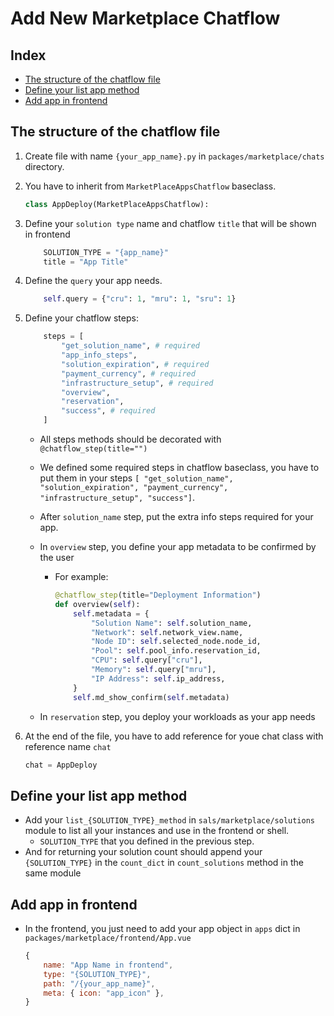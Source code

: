 # Add New Marketplace Chatflow

## Index

- [The structure of the chatflow file](#The-structure-of-the-chatflow-file)
- [Define your list app method](#Define-your-list-app-method)
- [Add app in frontend](#Add-app-in-frontend)

## The structure of the chatflow file
1. Create file with name `{your_app_name}.py` in `packages/marketplace/chats` directory.
2. You have to inherit from `MarketPlaceAppsChatflow` baseclass.

    ```python
    class AppDeploy(MarketPlaceAppsChatflow):
    ```
3. Define your `solution type` name and chatflow `title` that will be shown in frontend

    ```python
        SOLUTION_TYPE = "{app_name}"
        title = "App Title"
    ```
4. Define the `query` your app needs.
    ```python
        self.query = {"cru": 1, "mru": 1, "sru": 1}
    ```
3. Define your chatflow steps:
    ```python
        steps = [
            "get_solution_name", # required
            "app_info_steps",
            "solution_expiration", # required
            "payment_currency", # required
            "infrastructure_setup", # required
            "overview",
            "reservation",
            "success", # required
        ]
    ```
    - All steps methods should be decorated with `@chatflow_step(title="")`
    - We defined some required steps in chatflow baseclass, you have to put them in your steps `[ "get_solution_name", "solution_expiration", "payment_currency", "infrastructure_setup", "success"]`.

    - After `solution_name` step, put the extra info steps required for your app.
    - In `overview` step, you define your app metadata to be confirmed by the user
        - For example:
            ```python
            @chatflow_step(title="Deployment Information")
            def overview(self):
                self.metadata = {
                    "Solution Name": self.solution_name,
                    "Network": self.network_view.name,
                    "Node ID": self.selected_node.node_id,
                    "Pool": self.pool_info.reservation_id,
                    "CPU": self.query["cru"],
                    "Memory": self.query["mru"],
                    "IP Address": self.ip_address,
                }
                self.md_show_confirm(self.metadata)
            ```
    - In `reservation` step, you deploy your workloads as your app needs

4. At the end of the file, you have to add reference for youe chat class with reference name `chat`

    ```python
    chat = AppDeploy
    ```

## Define your list app method
- Add your `list_{SOLUTION_TYPE}_method` in `sals/marketplace/solutions` module to list all your instances and use in the frontend or shell.
    - `SOLUTION_TYPE` that you defined in the previous step.
- And for returning your solution count should append your `{SOLUTION_TYPE}` in the `count_dict` in `count_solutions` method in the same module

## Add app in frontend
- In the frontend, you just need to add your app object in `apps` dict in `packages/marketplace/frontend/App.vue`
    ```js
    {
        name: "App Name in frontend",
        type: "{SOLUTION_TYPE}",
        path: "/{your_app_name}",
        meta: { icon: "app_icon" },
    }
    ```
